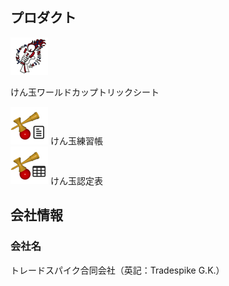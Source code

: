 <a name="Products"></a>
## プロダクト

<div class="middle">
    <p><img src="assets/image/KWC_logo-60.png" alt="けん玉ワールドカップトリックシート" /></p>
    <p>けん玉ワールドカップトリックシート</p>
</div>

<div class="middle">
    <img src="assets/image/kendama-trainer-60.png" alt="けん玉練習帳" />
    けん玉練習帳
</div>
<div>
<div class="middle">
    <img src="assets/image/kendama-grade-tables-60.png" alt="けん玉認定表" />
    けん玉認定表
</div>
</div>

<a name="Company"></a>
## 会社情報

### 会社名

トレードスパイク合同会社（英記：Tradespike G.K.）
